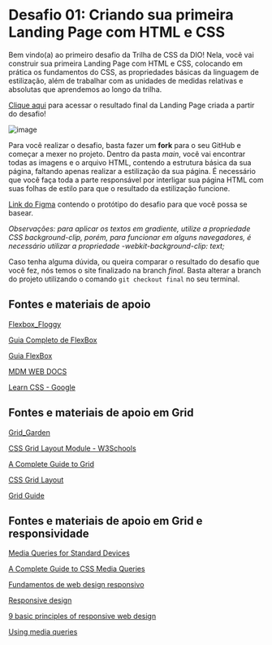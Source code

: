 # Desafio 01: Criando sua primeira Landing Page com HTML e CSS

Bem vindo(a) ao primeiro desafio da Trilha de CSS da DIO! Nela, você vai construir sua primeira Landing Page com HTML e CSS, colocando em prática os fundamentos do CSS,
as propriedades básicas da linguagem de estilização, além de trabalhar com as unidades de medidas relativas e absolutas que aprendemos ao longo da trilha.

[Clique aqui](https://micheleambrosio.github.io/dio-trilha-css-desafio-01/) para acessar o resultado final da Landing Page criada a partir do desafio!

![image](https://user-images.githubusercontent.com/55519539/183538055-6cce606c-7d1d-4d15-a4be-ffeb5b37c956.png)

Para você realizar o desafio, basta fazer um **fork** para o seu GitHub e começar a mexer no projeto.
Dentro da pasta *main*, você vai encontrar todas as imagens e o arquivo HTML, contendo a estrutura básica da sua página, faltando apenas
realizar a estilização da sua página. É necessário que você faça toda a parte responsável por interligar sua página HTML com suas folhas
de estilo para que o resultado da estilização funcione.

[Link do Figma](https://www.figma.com/file/3PiokoJj9IhGDnNiWAJbz7/DIO---Desafio-01?node-id=2%3A6) contendo o protótipo do desafio para
que você possa se basear.

*Observações: para aplicar os textos em gradiente, utilize a propriedade CSS background-clip, porém, para funcionar em alguns navegadores,
é necessário utilizar a propriedade -webkit-background-clip: text;*

Caso tenha alguma dúvida, ou queira comparar o resultado do desafio que você fez, nós temos o site finalizado na branch *final*. Basta alterar a branch do projeto
utilizando o comando `git checkout final` no seu terminal.

## Fontes e materiais de apoio

[Flexbox_Floggy](https://flexboxfroggy.com)

[Guia Completo de FlexBox](https://css-tricks.com/snippets/css/a-guide-to-flexbox)

[Guia FlexBox](https://origamid.com/projetos/flexbox-guia-completo)

[MDM WEB DOCS](https://developer.mozilla.org/pt-BR/docs/Learn/CSS#percurso_de_aprendizagem)

[Learn CSS - Google](https://web.dev/learn/css)

## Fontes e materiais de apoio em Grid

[Grid_Garden](https://cssgridgarden.com/)

[CSS Grid Layout Module - W3Schools](https://www.w3schools.com/css/css_grid.asp)

[A Complete Guide to Grid](https://css-tricks.com/snippets/css/complete-guide-grid/)

[CSS Grid Layout](https://developer.mozilla.org/pt-BR/docs/Web/CSS/CSS_Grid_Layout)

[Grid Guide](https://www.origamid.com/projetos/css-grid-layout-guia-completo/)

## Fontes e materiais de apoio em Grid e responsividade 

[Media Queries for Standard Devices](https://css-tricks.com/snippets/css/media-queries-for-standard-devices/)

[A Complete Guide to CSS Media Queries](https://css-tricks.com/a-complete-guide-to-css-media-queries/)

[Fundamentos de web design responsivo](https://web.dev/responsive-web-design-basics/)

[Responsive design](https://developer.mozilla.org/en-US/docs/Learn/CSS/CSS_layout/Responsive_Design)

[9 basic principles of responsive web design](https://blog.froont.com/9-basic-principles-of-responsive-web-design/)

[Using media queries](https://css-tricks.com/snippets/css/media-queries-for-standard-devices/)
